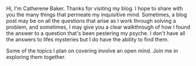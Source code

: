 Hi, I'm Catherene Baker. Thanks for visiting my blog. I hope to share with you the many things that permeate my inquisitive mind. Sometimes, a blog post may be on all the questions that arise as I work through solving a problem, and sometimes, I may give you a clear walkthrough of how I found the answer to a question that's been pestering my psyche. I don't have all the answers to lifes mysteries but I do have the ability to find them.

Some of the topics I plan on covering involve an open mind. Join me in exploring them together. 
